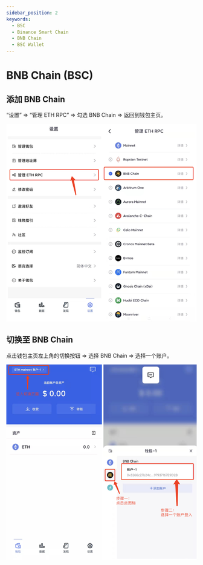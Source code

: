```yaml
---
sidebar_position: 2
keywords:
  - BSC
  - Binance Smart Chain
  - BNB Chain
  - BSC Wallet
---
```


# BNB Chain (BSC)

## 添加 BNB Chain

“设置” => “管理 ETH RPC” => 勾选 BNB Chain => 返回到钱包主页。

![](../img/add-bsc.png)

## 切换至 BNB Chain

点击钱包主页左上角的切换按钮 => 选择 BNB Chain => 选择一个账户。

![](../img/switch-bsc.png)